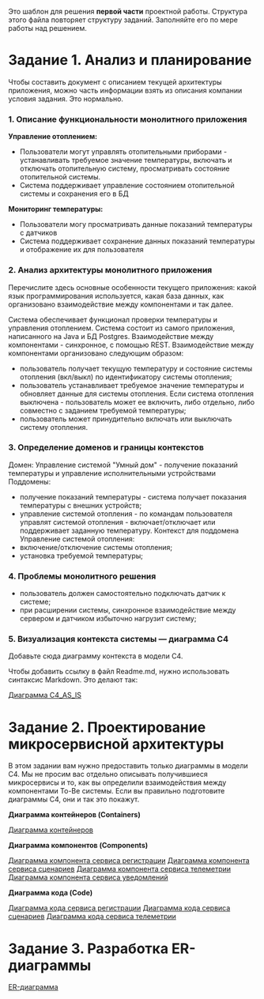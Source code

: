 Это шаблон для решения **первой части** проектной работы. Структура этого файла повторяет структуру заданий. Заполняйте его по мере работы над решением.

# Задание 1. Анализ и планирование

Чтобы составить документ с описанием текущей архитектуры приложения, можно часть информации взять из описания компании условия задания. Это нормально.

### 1. Описание функциональности монолитного приложения

**Управление отоплением:**

- Пользователи могут управлять отопительными приборами - устанавливать требуемое значение температуры, включать и отключать отопительную систему, просматривать состояние отопительной системы.
- Система поддерживает управление состоянием отопительной системы и сохранения его в БД

**Мониторинг температуры:**

- Пользователи могу просматривать данные показаний температуры с датчиков
- Система поддерживает сохранение данных показаний температуры и отображение их для пользователя

### 2. Анализ архитектуры монолитного приложения

Перечислите здесь основные особенности текущего приложения: какой язык программирования используется, какая база данных, как организовано взаимодействие между компонентами и так далее.

Система обеспечивает функционал проверки температуры и управления отоплением. Система состоит из самого приложения, написанного на Java и БД Postgres.
Взаимодействие между компонентами - синхронное, с помощью REST. Взаимодействие между компонентами организовано следующим образом:  
- пользователь получает текущую температуру и состояние системы отопления (вкл/выкл) по идентификатору системы отопления;  
- пользователь устанавливает требуемое значение температуры и обновляет данные для системы отопления. Если система отопления выключена - пользователь может ее включить, либо отдельно, либо совместно с заданием требуемой температуры;
- пользователь может принудительно включать или выключать систему отопления.

### 3. Определение доменов и границы контекстов

Домен: Управление системой "Умный дом" - получение показаний температуры и управление исполнительными устройствами
Поддомены:  
- получение показаний температуры - система получает показания температуры с внешних устройств;
- управление системой отопления - по командам пользователя управлят системой отопления - включает/отключает или поддерживает заданную температуру.
Контекст для поддомена Управление системой отопления:  
- включение/отключение системы отопления;  
- установка требуемой температуры;

### **4. Проблемы монолитного решения**
- пользователь должен самостоятельно подключать датчик к системе;
- при расширении системы, синхронное взаимодействие между сервером и датчиком избыточно нагрузит систему;

### 5. Визуализация контекста системы — диаграмма С4

Добавьте сюда диаграмму контекста в модели C4.

Чтобы добавить ссылку в файл Readme.md, нужно использовать синтаксис Markdown. Это делают так:

[Диаграмма С4_AS_IS](docs/asis/C4_as_is_context.puml)

# Задание 2. Проектирование микросервисной архитектуры

В этом задании вам нужно предоставить только диаграммы в модели C4. Мы не просим вас отдельно описывать получившиеся микросервисы и то, как вы определили взаимодействия между компонентами To-Be системы. Если вы правильно подготовите диаграммы C4, они и так это покажут.

**Диаграмма контейнеров (Containers)**

[Диаграмма контейнеров](docs/tobe/container/C4_to_be_container.puml)

**Диаграмма компонентов (Components)**

[Диаграмма компонента сервиса регистрации](docs/tobe/component/C4_to_be_component_device_manager.puml)
[Диаграмма компонента сервиса сценариев](docs/tobe/component/C4_to_be_component_scenario_service.puml)
[Диаграмма компонента сервиса телеметрии](docs/tobe/component/C4_to_be_component_telemetry_service.puml)
[Диаграмма компонента сервиса уведомлений](docs/tobe/component/C4_to_be_component_notification_service.puml)

**Диаграмма кода (Code)**

[Диаграмма кода сервиса регистрации](docs/tobe/class/C4_to_be_class_device_management.puml)
[Диаграмма кода сервиса сценариев](docs/tobe/class/C4_to_be_class_scenario_service.puml)
[Диаграмма кода сервиса телеметрии](docs/tobe/class/C4_to_be_class_telemetry_service.puml)

# Задание 3. Разработка ER-диаграммы

[ER-диаграмма](docs/tobe/er/er.puml)